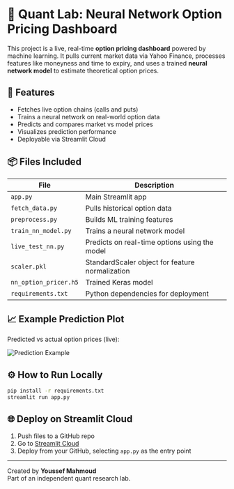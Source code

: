# 🧠 Quant Lab: Neural Network Option Pricing Dashboard

This project is a live, real-time **option pricing dashboard** powered by machine learning. It pulls current market data via Yahoo Finance, processes features like moneyness and time to expiry, and uses a trained **neural network model** to estimate theoretical option prices.

## 🚀 Features

- Fetches live option chains (calls and puts)
- Trains a neural network on real-world option data
- Predicts and compares market vs model prices
- Visualizes prediction performance
- Deployable via Streamlit Cloud

## 📦 Files Included

| File                | Description                                     |
|---------------------|-------------------------------------------------|
| `app.py`            | Main Streamlit app                             |
| `fetch_data.py`     | Pulls historical option data                   |
| `preprocess.py`     | Builds ML training features                    |
| `train_nn_model.py` | Trains a neural network model                  |
| `live_test_nn.py`   | Predicts on real-time options using the model  |
| `scaler.pkl`        | StandardScaler object for feature normalization |
| `nn_option_pricer.h5` | Trained Keras model                           |
| `requirements.txt`  | Python dependencies for deployment             |

## 📈 Example Prediction Plot

Predicted vs actual option prices (live):

![Prediction Example](https://via.placeholder.com/600x300.png?text=Prediction+Plot)

## ⚙️ How to Run Locally

```bash
pip install -r requirements.txt
streamlit run app.py
```

## 🌐 Deploy on Streamlit Cloud

1. Push files to a GitHub repo
2. Go to [Streamlit Cloud](https://streamlit.io/cloud)
3. Deploy from your GitHub, selecting `app.py` as the entry point

---

Created by **Youssef Mahmoud**  
Part of an independent quant research lab.
